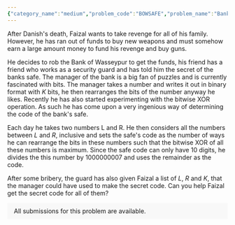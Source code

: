 ```yaml
---
{"category_name":"medium","problem_code":"BOWSAFE","problem_name":"Bank of Wasseypur","problemComponents":{"constraints":"- $1 \\leq T \\leq 5$\n- $2 \\leq K \\leq 30$\n- $2 \\leq L \\lt R \\lt 2^K$","constraintsState":true,"subtasks":"- 30 points : $1 \\leq R \\leq 10000$\n- 70 points : $1 \\leq R \\leq 10^9$\n","subtasksState":false,"inputFormat":"- The first line contains a single integer $T$, denoting the size of the list the guard gave Faizal.\n- Each of the next $T$ lines contains three space-separated integers $L, R$, and $K$.\n","inputFormatState":true,"outputFormat":"For each testcase, output in a single line the bank safe code modulo $10^9 + 7$.","outputFormatState":true,"sampleTestCases":{"0":{"id":1,"input":"3\n2 3 3\n3 5 3\n5 7 3","output":"3\n6\n3","explanation":"__Test Case 1__\n- $L=2$, $R=3$, $K = 3$. \n- Numbers between $L$ and $R$ are $\\{2, 3\\}$. \n- In binary, numbers are  $\\{010, 011\\}$ \n- Maximum possible $XOR$ is $111$\n- We can rearrange the bits in these numbers to achieve maximum $XOR$ as \n    - $\\{100, 011\\}$\n    - $\\{010, 101\\}$\n    - $\\{001, 110\\}$\n\n\u0026nbsp;\n__Test Case 2__\n- $L=3$, $R=5$, $K = 3$. \n- Numbers between $L$ and $R$ are $\\{3, 4, 5\\}$. \n- In binary, numbers are  $\\{011, 100, 101\\}$ \n- Maximum possible $XOR$ is $111$\n- We can rearrange the bits in these numbers to achieve maximum $XOR$ as \n    - $\\{011, 001, 101\\}$\n    - $\\{011, 010, 110\\}$\n    - $\\{101, 001, 011\\}$\n    - $\\{101, 100, 110\\}$\n    - $\\{110, 010, 011\\}$\n    - $\\{110, 100, 101\\}$\n\n\u0026nbsp;\n__Test Case 3__\n- $L=5$, $R=7$, $K = 3$. \n- Numbers between $L$ and $R$ are $\\{5, 6, 7\\}$. \n- In binary, numbers are  $\\{101, 110, 111\\}$ \n- Maximum possible $XOR$ is $111$\n- We can rearrange the bits in these numbers to achieve maximum $XOR$ as \n    - $\\{110, 110, 111\\}$\n    - $\\{101, 101, 111\\}$\n    - $\\{011, 011, 111\\}$\n","isDeleted":false}}},"video_editorial_url":"","languages_supported":{"0":"CPP14","1":"C","2":"JAVA","3":"PYTH 3.6","4":"CPP17","5":"PYTH","6":"PYP3","7":"CS2","8":"ADA","9":"PYPY","10":"TEXT","11":"PAS fpc","12":"NODEJS","13":"RUBY","14":"PHP","15":"GO","16":"HASK","17":"TCL","18":"PERL","19":"SCALA","20":"LUA","21":"kotlin","22":"BASH","23":"JS","24":"LISP sbcl","25":"rust","26":"PAS gpc","27":"BF","28":"CLOJ","29":"R","30":"D","31":"CAML","32":"FORT","33":"ASM","34":"swift","35":"FS","36":"WSPC","37":"LISP clisp","38":"SQL","39":"SCM guile","40":"PERL6","41":"ERL","42":"CLPS","43":"ICK","44":"NICE","45":"PRLG","46":"ICON","47":"COB","48":"SCM chicken","49":"PIKE","50":"SCM qobi","51":"ST","52":"SQLQ","53":"NEM"},"max_timelimit":3,"source_sizelimit":50000,"problem_author":"phantom654","problem_tester":"","date_added":"25-09-2021","tags":{"0":"csns2021","1":"dynamic","2":"matrix","3":"medium","4":"phantom654"},"problem_difficulty_level":"Unavailable","best_tag":"Dynamic Programming","editorial_url":"https://discuss.codechef.com/problems/BOWSAFE","time":{"view_start_date":1635960600,"submit_start_date":1635960600,"visible_start_date":1635960600,"end_date":1735669800},"is_direct_submittable":false,"problemDiscussURL":"https://discuss.codechef.com/search?q=BOWSAFE","is_proctored":false,"visitedContests":{},"layout":"problem"}
---
```

After Danish's death, Faizal wants to take revenge for all of his family. However, he has ran out of funds to buy new weapons and must somehow earn a large amount money to fund his revenge and buy guns. 


He decides to rob the Bank of Wasseypur to get the funds, his friend has a friend who works as a security guard and has told him the secret of the banks safe. The manager of the bank is a big fan of puzzles and is currently fascinated with bits. The manager takes a number and writes it out in binary format with $K$ bits, he then rearranges the bits of the number anyway he likes. Recently he has also started experimenting with the bitwise XOR operation. As such he has come upon a very ingenious way of determining the code of the bank's safe.


Each day he takes two numbers L and R. He then considers all the numbers between $L$ and $R$, inclusive and sets the safe's code as the number of ways he can rearrange the bits in these numbers such that the bitwise XOR of all these numbers is maximum. Since the safe code can only have 10 digits, he divides the this number by 1000000007 and uses the remainder as the code.


After some bribery, the guard has also given Faizal a list of $L$, $R$ and $K$, that the manager could have used to make the secret code. Can you help Faizal get the secret code for all of them?


<aside style='background: #f8f8f8;padding: 10px 15px;'><div>All submissions for this problem are available.</div></aside>